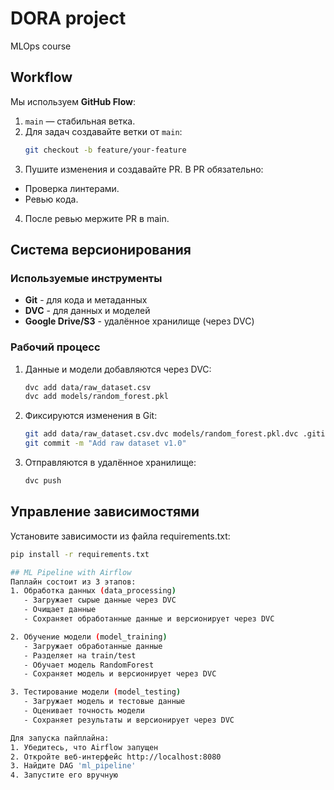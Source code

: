 # DORA project
MLOps course

## Workflow  
Мы используем **GitHub Flow**:  
1. `main` — стабильная ветка.  
2. Для задач создавайте ветки от `main`:  
   ```bash  
   git checkout -b feature/your-feature
3. Пушите изменения и создавайте PR.
  В PR обязательно:
  - Проверка линтерами.
  - Ревью кода.
4. После ревью мержите PR в main.

## Система версионирования

### Используемые инструменты
- **Git** - для кода и метаданных
- **DVC** - для данных и моделей
- **Google Drive/S3** - удалённое хранилище (через DVC)

### Рабочий процесс
1. Данные и модели добавляются через DVC:
   ```bash
   dvc add data/raw_dataset.csv
   dvc add models/random_forest.pkl
   ```
2. Фиксируются изменения в Git:
   ```bash
   git add data/raw_dataset.csv.dvc models/random_forest.pkl.dvc .gitignore
   git commit -m "Add raw dataset v1.0"
   ```
3. Отправляются в удалённое хранилище:
   ```bash
   dvc push
   ```

## Управление зависимостями
Установите зависимости из файла requirements.txt:
```bash
pip install -r requirements.txt

## ML Pipeline with Airflow
Паплайн состоит из 3 этапов:
1. Обработка данных (data_processing)
   - Загружает сырые данные через DVC
   - Очищает данные
   - Сохраняет обработанные данные и версионирует через DVC

2. Обучение модели (model_training)
   - Загружает обработанные данные
   - Разделяет на train/test
   - Обучает модель RandomForest
   - Сохраняет модель и версионирует через DVC

3. Тестирование модели (model_testing)
   - Загружает модель и тестовые данные
   - Оценивает точность модели
   - Сохраняет результаты и версионирует через DVC

Для запуска пайплайна:
1. Убедитесь, что Airflow запущен
2. Откройте веб-интерфейс http://localhost:8080
3. Найдите DAG 'ml_pipeline'
4. Запустите его вручную